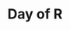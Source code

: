 ---
title: "Day of R"
layout: single
menu: "main"
start: 2017-08-18 09:00:00 EST
end: 2017-08-18 16:30:00 EST
location: "Marston Science Library"
website: "https://uf-carpentry.github.io/2017-08-18-Marston-RDay/"
topics: "* Programming in R *"
---